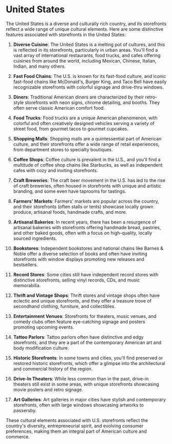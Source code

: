 # United States

The United States is a diverse and culturally rich country, and its storefronts reflect a wide range of unique cultural elements. Here are some distinctive features associated with storefronts in the United States:

1. **Diverse Cuisine**: The United States is a melting pot of cultures, and this is reflected in its storefronts, particularly in urban areas. You'll find a vast array of international restaurants, food trucks, and cafes offering cuisines from around the world, including Mexican, Chinese, Italian, Indian, and many others.

2. **Fast Food Chains**: The U.S. is known for its fast-food culture, and iconic fast-food chains like McDonald's, Burger King, and Taco Bell have easily recognizable storefronts with colorful signage and drive-thru windows.

3. **Diners**: Traditional American diners are characterized by their retro-style storefronts with neon signs, chrome detailing, and booths. They often serve classic American comfort food.

4. **Food Trucks**: Food trucks are a unique American phenomenon, with colorful and often creatively designed vehicles serving a variety of street food, from gourmet tacos to gourmet cupcakes.

5. **Shopping Malls**: Shopping malls are a quintessential part of American culture, and their storefronts offer a wide range of retail experiences, from department stores to specialty boutiques.

6. **Coffee Shops**: Coffee culture is prevalent in the U.S., and you'll find a multitude of coffee shop chains like Starbucks, as well as independent cafes with cozy and inviting storefronts.

7. **Craft Breweries**: The craft beer movement in the U.S. has led to the rise of craft breweries, often housed in storefronts with unique and artistic branding, and some even have taprooms for tastings.

8. **Farmers' Markets**: Farmers' markets are popular across the country, and their storefronts (often stalls or tents) showcase locally grown produce, artisanal foods, handmade crafts, and more.

9. **Artisanal Bakeries**: In recent years, there has been a resurgence of artisanal bakeries with storefronts offering handmade bread, pastries, and other baked goods, often with a focus on high-quality, locally sourced ingredients.

10. **Bookstores**: Independent bookstores and national chains like Barnes & Noble offer a diverse selection of books and often have inviting storefronts with window displays promoting new releases and bestsellers.

11. **Record Stores**: Some cities still have independent record stores with distinctive storefronts, selling vinyl records, CDs, and music memorabilia.

12. **Thrift and Vintage Shops**: Thrift stores and vintage shops often have eclectic and unique storefronts, and they offer a treasure trove of secondhand clothing, furniture, and collectibles.

13. **Entertainment Venues**: Storefronts for theaters, music venues, and comedy clubs often feature eye-catching signage and posters promoting upcoming events.

14. **Tattoo Parlors**: Tattoo parlors often have distinctive and edgy storefronts, and they are a part of the contemporary American art and body modification culture.

15. **Historic Storefronts**: In some towns and cities, you'll find preserved or restored historic storefronts, which offer a glimpse into the architectural and commercial history of the region.

16. **Drive-In Theaters**: While less common than in the past, drive-in theaters still exist in some areas, with unique storefronts showcasing movie posters and retro signage.

17. **Art Galleries**: Art galleries in major cities have stylish and contemporary storefronts, often with large windows showcasing artworks to passersby.

These cultural elements associated with U.S. storefronts reflect the country's diversity, entrepreneurial spirit, and evolving consumer preferences, making them an integral part of American culture and commerce.